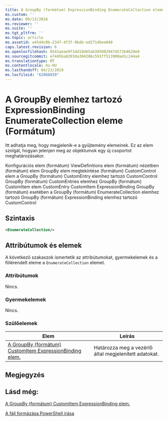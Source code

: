 ```yaml
---
title: A GroupBy (formátum) ExpressionBinding EnumerateCollection eleme |} A Microsoft Docs
ms.custom: ''
ms.date: 09/13/2016
ms.reviewer: ''
ms.suite: ''
ms.tgt_pltfrm: ''
ms.topic: article
ms.assetid: a4544c0b-2347-4f3f-9bdb-ed2714bee048
caps.latest.revision: 6
ms.openlocfilehash: 8541aeae9f2dd19d65ab3950929474572b4629e0
ms.sourcegitcommit: e7445ba8203da304286c591ff513900ad1c244a4
ms.translationtype: MT
ms.contentlocale: hu-HU
ms.lasthandoff: 04/23/2019
ms.locfileid: "62066039"
---
```

# <a name="enumeratecollection-element-for-expressionbinding-for-groupby-format"></a>A GroupBy elemhez tartozó ExpressionBinding EnumerateCollection eleme (Formátum)

Itt adhatja meg, hogy megjelenik-e a gyűjtemény elemeinek. Ez az elem szolgál, hogyan jelenjen meg az objektumok egy új csoportot meghatározásakor.

Konfigurációs elem (formátum) ViewDefinitions elem (formátum) nézetben (formátum) elem GroupBy elem megtekintése (formátum) CustomControl elem a GroupBy (formátum) CustomEntry elemhez tartozó CustomControl GroupBy (formátum) CustomEntries elemhez GroupBy (formátum) CustomItem elem CustomEntry CustomItem ExpressionBinding GroupBy (formátum) esetében a GroupBy (formátum) EnumerateCollection elemhez tartozó GroupBy (formátum) ExpressionBinding elemhez tartozó CustomControl

## <a name="syntax"></a>Szintaxis

```xml
<EnumerateCollection/>
```

## <a name="attributes-and-elements"></a>Attribútumok és elemek

A következő szakaszok ismertetik az attribútumokat, gyermekelemek és a fölérendelt eleme a `EnumerateCollection` elemet.

### <a name="attributes"></a>Attribútumok

Nincs.

### <a name="child-elements"></a>Gyermekelemek

Nincs.

### <a name="parent-elements"></a>Szülőelemek

|Elem|Leírás|
|-------------|-----------------|
|[A GroupBy (formátum) CustomItem ExpressionBinding elem.](./expressionbinding-element-for-customitem-for-groupby-format.md)|Határozza meg a vezérlő által megjelenített adatokat.|

## <a name="remarks"></a>Megjegyzés

## <a name="see-also"></a>Lásd még:

[A GroupBy (formátum) CustomItem ExpressionBinding elem.](./expressionbinding-element-for-customitem-for-groupby-format.md)

[A fájl formázása PowerShell írása](./writing-a-powershell-formatting-file.md)

